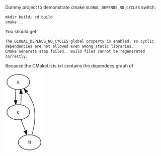 Dummy project to demonstrate cmake `GLOBAL_DEPENDS_NO_CYCLES` switch.

```
mkdir build; cd build
cmake ..
```

You should get
```
The GLOBAL_DEPENDS_NO_CYCLES global property is enabled, so cyclic dependencies are not allowed even among static libraries.
CMake Generate step failed.  Build files cannot be regenerated correctly.
```

Because the CMakeLists.txt contains the dependecy graph of

![](dep.png)
